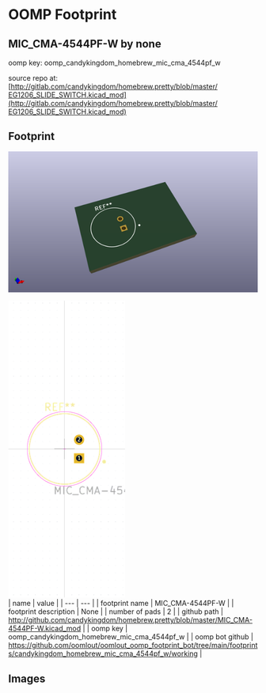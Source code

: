 # OOMP Footprint  
## MIC_CMA-4544PF-W  by none  
  
oomp key: oomp_candykingdom_homebrew_mic_cma_4544pf_w  
  
source repo at: [http://gitlab.com/candykingdom/homebrew.pretty/blob/master/‎EG1206‎_SLIDE_SWITCH.kicad_mod](http://gitlab.com/candykingdom/homebrew.pretty/blob/master/‎EG1206‎_SLIDE_SWITCH.kicad_mod)  
## Footprint  
  
[![working_kicad_pcb_3d.png](working_kicad_pcb_3d_600.png)](working_kicad_pcb_3d.png)  
  
[![working.png](working_600.png)](working.png)  
| name | value | 
| --- | --- | 
| footprint name | MIC_CMA-4544PF-W | 
| footprint description | None | 
| number of pads | 2 | 
| github path | http://github.com/candykingdom/homebrew.pretty/blob/master/MIC_CMA-4544PF-W.kicad_mod | 
| oomp key | oomp_candykingdom_homebrew_mic_cma_4544pf_w | 
| oomp bot github | https://github.com/oomlout/oomlout_oomp_footprint_bot/tree/main/footprints/candykingdom_homebrew_mic_cma_4544pf_w/working | 
## Images  
